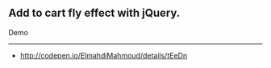 Add to cart fly effect with jQuery. 
---

Demo

---
* http://codepen.io/ElmahdiMahmoud/details/tEeDn


 
